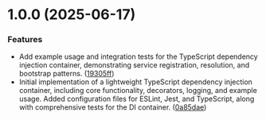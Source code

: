 # 1.0.0 (2025-06-17)


### Features

* Add example usage and integration tests for the TypeScript dependency injection container, demonstrating service registration, resolution, and bootstrap patterns. ([19305ff](https://github.com/lexms/di-container/commit/19305ffdf9f6c317d07954f91349f081b9712f6c))
* Initial implementation of a lightweight TypeScript dependency injection container, including core functionality, decorators, logging, and example usage. Added configuration files for ESLint, Jest, and TypeScript, along with comprehensive tests for the DI container. ([0a85dae](https://github.com/lexms/di-container/commit/0a85dae991cb6964d7bfd10812d482795565278f))

